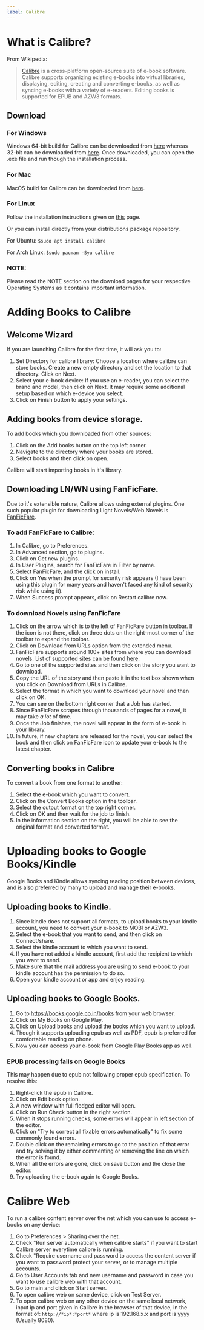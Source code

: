```yaml
---
label: Calibre
---
```


# What is Calibre?

From Wikipedia:

> [Calibre](https://calibre-ebook.com/) is a cross-platform open-source suite of e-book software. Calibre supports organizing existing e-books into virtual libraries, displaying, editing, creating and converting e-books, as well as syncing e-books with a variety of e-readers. Editing books is supported for EPUB and AZW3 formats.

## Download

### For Windows

Windows 64-bit build for Calibre can be downloaded from [here](https://calibre-ebook.com/download_windows64) whereas 32-bit can be downloaded from [here](https://calibre-ebook.com/download_windows).
Once downloaded, you can open the .exe file and run though the installation process.

### For Mac

MacOS build for Calibre can be downloaded from [here](https://calibre-ebook.com/download_osx).

### For Linux

Follow the installation instructions given on [this](https://calibre-ebook.com/download_linux) page.

Or you can install directly from your distributions package repository.

For Ubuntu:
`$sudo apt install calibre`

For Arch Linux:
`$sudo pacman -Syu calibre`

### NOTE:

Please read the NOTE section on the download pages for your respective Operating Systems as it contains important information.

# Adding Books to Calibre

## Welcome Wizard

If you are launching Calibre for the first time, it will ask you to:

1. Set Directory for calibre library: Choose a location where calibre can store books. Create a new empty directory and set the location to that directory. Click on Next.
2. Select your e-book device: If you use an e-reader, you can select the brand and model, then click on Next. It may require some additional setup based on which e-device you select.
3. Click on Finish button to apply your settings.

## Adding books from device storage.

To add books which you downloaded from other sources:

1. Click on the Add books button on the top left corner.
2. Navigate to the directory where your books are stored.
3. Select books and then click on open.

Calibre will start importing books in it's library.

## Downloading LN/WN using FanFicFare.

Due to it's extensible nature, Calibre allows using external plugins. One such popular plugin for downloading Light Novels/Web Novels is [FanFicFare](https://github.com/JimmXinu/FanFicFare).

### To add FanFicFare to Calibre:

1. In Calibre, go to Preferences.
2. In Advanced section, go to plugins.
3. Click on Get new plugins.
4. In User Plugins, search for FanFicFare in Filter by name.
5. Select FanFicFare, and the click on install.
6. Click on Yes when the prompt for security risk appears (I have been using this plugin for many years and haven't faced any kind of security risk while using it).
7. When Success prompt appears, click on Restart calibre now.

### To download Novels using FanFicFare

1. Click on the arrow which is to the left of FanFicFare button in toolbar. If the icon is not there, click on three dots on the right-most corner of the toolbar to expand the toolbar.
2. Click on Download from URLs option from the extended menu.
3. FanFicFare supports around 100+ sites from where you can download novels. List of supported sites can be found [here](https://github.com/JimmXinu/FanFicFare/wiki/SupportedSites).
4. Go to one of the supported sites and then click on the story you want to download.
5. Copy the URL of the story and then paste it in the text box shown when you click on Download from URLs in Calibre.
6. Select the format in which you want to download your novel and then click on OK.
7. You can see on the bottom right corner that a Job has started.
8. Since FanFicFare scrapes through thousands of pages for a novel, it may take _a lot_ of time.
9. Once the Job finishes, the novel will appear in the form of e-book in your library.
10. In future, if new chapters are released for the novel, you can select the book and then click on FanFicFare icon to update your e-book to the latest chapter.

## Converting books in Calibre

To convert a book from one format to another:

1. Select the e-book which you want to convert.
2. Click on the Convert Books option in the toolbar.
3. Select the output format on the top right corner.
4. Click on OK and then wait for the job to finish.
5. In the information section on the right, you will be able to see the original format and converted format.

# Uploading books to Google Books/Kindle

Google Books and Kindle allows syncing reading position between devices, and is also preferred by many to upload and manage their e-books.

## Uploading books to Kindle.

1. Since kindle does not support all formats, to upload books to your kindle account, you need to convert your e-book to MOBI or AZW3.
2. Select the e-book that you want to send, and then click on Connect/share.
3. Select the kindle account to which you want to send.
4. If you have not added a kindle account, first add the recipient to which you want to send.
5. Make sure that the mail address you are using to send e-book to your kindle account has the permission to do so.
6. Open your kindle account or app and enjoy reading.

## Uploading books to Google Books.

1. Go to https://books.google.co.in/books from your web browser.
2. Click on My Books on Google Play.
3. Click on Upload books and upload the books which you want to upload.
4. Though it supports uploading epub as well as PDF, epub is preferred for comfortable reading on phone.
5. Now you can access your e-book from Google Play Books app as well.

### EPUB processing fails on Google Books

This may happen due to epub not following proper epub specification. To resolve this:

1. Right-click the epub in Calibre.
2. Click on Edit book option.
3. A new window with full fledged editor will open.
4. Click on Run Check button in the right section.
5. When it stops running checks, some errors will appear in left section of the editor.
6. Click on "Try to correct all fixable errors automatically" to fix some commonly found errors.
7. Double click on the remaining errors to go to the position of that error and try solving it by either commenting or removing the line on which the error is found.
8. When all the errors are gone, click on save button and the close the editor.
9. Try uploading the e-book again to Google Books.

# Calibre Web

To run a calibre content server over the net which you can use to access e-books on any device:

1. Go to Preferences > Sharing over the net.
2. Check "Run server automatically when calibre starts" if you want to start Calibre server everytime calibre is running.
3. Check "Require username and password to access the content server if you want to password protect your server, or to manage multiple accounts.
4. Go to User Accounts tab and new username and password in case you want to use calibre web with that account.
5. Go to main and click on Start server.
6. To open calibre web on same device, click on Test Server.
7. To open calibre web on any other device on the same local network, input ip and port given in Calibre in the browser of that device, in the format of:
   `http://*ip*:*port*`
   where ip is 192.168.x.x
   and port is yyyy (Usually 8080).
